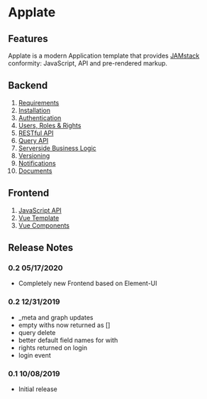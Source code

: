 # Applate

## Features

Applate is a modern Application template that provides
[JAMstack](https://jamstack.org/) conformity: JavaScript, API and pre-rendered markup. 

## Backend

1. [Requirements](Requirements.md)
1. [Installation](Installation.md)
1. [Authentication](Authentication.md)
1. [Users, Roles & Rights](Users.md)
1. [RESTful API](REST.md)
1. [Query API](Query.md)
1. [Serverside Business Logic](BusinessLogic.md)
1. [Versioning](Versioning.md)
1. [Notifications](Notifications.md)
1. [Documents](Documents.md)

## Frontend

1. [JavaScript API](api-js.md)
1. [Vue Template](vue-template.md)
1. [Vue Components](components.md)

## Release Notes

### 0.2 05/17/2020

- Completely new Frontend based on Element-UI

### 0.2 12/31/2019

- _meta and graph updates
- empty withs now returned as []
- query delete
- better default field names for with
- rights returned on login
- login event


### 0.1 10/08/2019

- Initial release